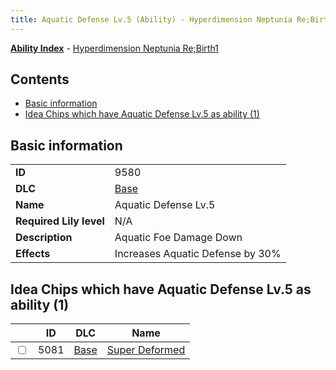 ```yaml
---
title: Aquatic Defense Lv.5 (Ability) - Hyperdimension Neptunia Re;Birth1
---
```


[**Ability Index**](/neptunia/rb1/ability/index.html) - [Hyperdimension Neptunia Re;Birth1](/neptunia/rb1)

## Contents

- [Basic information](#basic-information)
- [Idea Chips which have Aquatic Defense Lv.5 as ability (1)](#idea-chips-which-have-aquatic-defense-lv5-as-ability-1)

## Basic information

|   |   |
| -- | -- |
| **ID** | 9580
**DLC** | [Base](/neptunia/rb1/dlc/1-base.html)
**Name** | Aquatic Defense Lv.5
**Required Lily level** | N/A
**Description** | Aquatic Foe Damage Down
**Effects** | Increases Aquatic Defense by 30% |


## Idea Chips which have Aquatic Defense Lv.5 as ability (1)

|    | ID | DLC | Name |
| -- | -- | --- | ---- |
| <input type="checkbox" id="rb1-item-1-5081" class="trackbox" /> | 5081 | [Base](/neptunia/rb1/dlc/1-base.html) | [Super Deformed](/neptunia/rb1/item/1-5081-super-deformed.html) |
